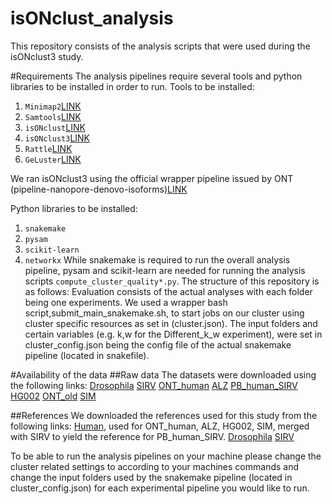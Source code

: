 # isONclust_analysis
This repository consists of the analysis scripts that were used during the isONclust3 study.


#Requirements
The analysis pipelines require several tools and python libraries to be installed in order to run.
Tools to be installed: 
1. `Minimap2`[LINK](https://github.com/lh3/minimap2)
2. `Samtools`[LINK](http://www.htslib.org/)
3. `isONclust`[LINK](https://github.com/ksahlin/isONclust)
4. `isONclust3`[LINK](https://github.com/aljpetri/isONclust3)
5. `Rattle`[LINK](https://github.com/comprna/RATTLE)
6. `GeLuster`[LINK](https://github.com/yutingsdu/GeLuster)

We ran isONclust3 using the official wrapper pipeline issued by ONT (pipeline-nanopore-denovo-isoforms)[LINK](https://github.com/nanoporetech/pipeline-nanopore-denovo-isoforms)

Python libraries to be installed:
1. `snakemake`
2. `pysam`
3. `scikit-learn`
4. `networkx`
 While snakemake is required to run the overall analysis pipeline, pysam and scikit-learn are needed for running the analysis scripts `compute_cluster_quality*.py`.
The structure of this repository is as follows: Evaluation consists of the actual analyses with each folder being one experiments. We used a wrapper bash script,submit_main_snakemake.sh,  to start jobs on our cluster using cluster specific resources as set in (cluster.json). The input folders and certain variables (e.g. k,w for the Different_k_w experiment), were set in cluster_config.json being the config file of the actual snakemake pipeline (located in snakefile).  

#Availability of the data
##Raw data
The datasets were downloaded using the following links:
[Drosophila]( ftp://ftp.sra.ebi.ac.uk/vol1/fastq/ERR358/005/ERR3588905/ERR3588905_1.fastq.gz)
[SIRV](ftp://ftp.sra.ebi.ac.uk/vol1/fastq/ERR358/003/ERR3588903/ERR3588903_1.fastq.gz)
[ONT_human](https://www.ncbi.nlm.nih.gov/sra/DRX524696)
[ALZ](https://downloads.pacbcloud.com/public/dataset/Alzheimer2019_IsoSeq/)
[PB_human_SIRV](https://downloads.pacbcloud.com/public/dataset/UHRRisoseq2021/Intermediate-FullLengthReads/)
[HG002](https://downloads.pacbcloud.com/public/dataset/Kinnex-full-length-RNA/DATA-Revio-HG002-1/2-FLNC/)
[ONT_old](https://s3.amazonaws.com/nanopore-human-wgs/rna/fastq/Bham_Run1_20171115_1D.pass.dedup.fastq)
[SIM](https://github.com/ksahlin/isONclust/blob/master/test/ccs.fastq.gz.part-ad)

##References
We downloaded the references used for this study from the following links:
[Human](https://github.com/marbl/CHM13), used for ONT_human, ALZ, HG002, SIM, merged with SIRV to yield the reference for PB_human_SIRV.
[Drosophila](ftp://ftp.ensembl.org/pub/release-97/fasta/drosophila_melanogaster/dna/Drosophila_melanogaster.BDGP6.22.dna.toplevel.fa.gz)
[SIRV](https://www.lexogen.com/wp-content/uploads/2018/08/SIRV_Set1_Lot00141_Sequences_170612a-ZIP.zip)

To be able to run the analysis pipelines on your machine please change the cluster related settings to according to your machines commands and change the input folders used by the snakemake pipeline (located in cluster_config.json) for each experimental pipeline you would like to run.
